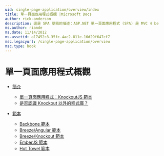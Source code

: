 ```yaml
---
uid: single-page-application/overview/index
title: 單一頁面應用程式概觀 |Microsoft Docs
author: rick-anderson
description: 這是 SPA 草稿的描述：ASP.NET 單一頁面應用程式 (SPA) 是 MVC 4 beta 預覽中的新功能。 它提供更佳端對端電子...
ms.author: riande
ms.date: 11/14/2012
ms.assetid: a17452c8-35fc-4ac2-811e-16d29f647cf7
msc.legacyurl: /single-page-application/overview
msc.type: book
---
```

<a name="single-page-application-overview"></a>單一頁面應用程式概觀
====================
- [簡介](introduction/index.md)

    - [單一頁面應用程式：KnockoutJS 範本](introduction/knockoutjs-template.md)
    - [是否認識 Knockout 以外的程式庫？](introduction/other-libraries.md)
- [範本](templates/index.md)

    - [Backbone 範本](templates/backbonejs-template.md)
    - [Breeze/Angular 範本](templates/breezeangular-template.md)
    - [Breeze/Knockout 範本](templates/breezeknockout-template.md)
    - [EmberJS 範本](templates/emberjs-template.md)
    - [Hot Towel 範本](templates/hottowel-template.md)
